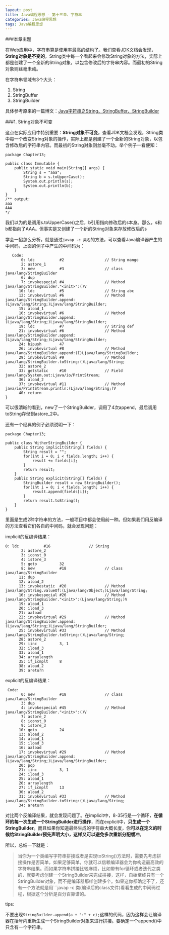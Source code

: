 ```yaml
---
layout: post
title: Java编程思想 - 第十三章、字符串
categories: Java编程思想
tags: Java编程思想
---
```


###本章主题

在Web应用中，字符串算是使用率最高的结构了。我们查看JDK文档会发现，**String对象是不变的**，String类中每一个看起来会修改String对象的方法，实际上都是创建了一个全新的String对象，以包含修改后的字符串内容。而最初的String对象则丝毫未动。

在字符串领域有3个大头：

1. String
2. StringBuffer
3. StringBuilder

具体参考原来的一篇博文：[Java字符串之String、StringBuffer、StringBuilder](http://www.thinkingbar.com/2014/02/12/java%E5%AD%97%E7%AC%A6%E4%B8%B2%E4%B9%8Bstring%E3%80%81stringbuffer%E3%80%81stringbuilder/)

###1. String对象不可变

这点在实际应用中特别重要：**String对象不可变**，查看JDK文档会发现，String类中每一个改变String对象的操作，实际上都是创建了一个全新的String对象，以包含修改后的字符串内容。而最初的String对象则丝毫不动。举个例子一看便知：

```
package Chapter13;

public class Immutable {
	public static void main(String[] args) {
		String s = "aaa";
		String b = s.toUpperCase();
		System.out.println(s);
		System.out.println(b);
	}
}
/** output:
aaa
AAA
*/
```

我们以为的是调用s.toUpperCase()之后，b引用指向修改后的s本身。那么，s和b都指向了AAA。但事实是又创建了一个新的String对象来存放修改后的s

学会一招怎么分析，就是通过```javap -c 类名```的方法，可以查看Java编译器产生的中间码，上面的例子中产生的中间码为：

```
   Code:
       0: ldc           #2                  // String mango
       2: astore_1
       3: new           #3                  // class java/lang/StringBuilder
       6: dup
       7: invokespecial #4                  // Method java/lang/StringBuilder."<init>":()V
      10: ldc           #5                  // String abc
      12: invokevirtual #6                  // Method java/lang/StringBuilder.append:(Ljava/lang/String;)Ljava/lang/StringBuilder;
      15: aload_1
      16: invokevirtual #6                  // Method java/lang/StringBuilder.append:(Ljava/lang/String;)Ljava/lang/StringBuilder;
      19: ldc           #7                  // String def
      21: invokevirtual #6                  // Method java/lang/StringBuilder.append:(Ljava/lang/String;)Ljava/lang/StringBuilder;
      24: bipush        47
      26: invokevirtual #8                  // Method java/lang/StringBuilder.append:(I)Ljava/lang/StringBuilder;
      29: invokevirtual #9                  // Method java/lang/StringBuilder.toString:()Ljava/lang/String;
      32: astore_2
      33: getstatic     #10                 // Field java/lang/System.out:Ljava/io/PrintStream;
      36: aload_2
      37: invokevirtual #11                 // Method java/io/PrintStream.println:(Ljava/lang/String;)V
      40: return
}
```

可以很清晰的看到，new了一个StringBuilder，调用了4次append，最后调用toString存储到astore_2中。

还有一个经典的例子必须说明一下：

```
package Chapter13;

public class WitherStringBuilder {
	public String implicit(String[] fields) {
		String result = "";
		for(int i = 0; i < fields.length; i++) {
			result += fields[i];
		}
		return result;
	}
	public String explicit(String[] fields) {
		StringBuilder result = new StringBuilder();
		for(int i = 0; i < fields.length; i++) {
			result.append(fields[i]);
		}
		return result.toString();
	}
}
```

里面是生成2种字符串的方法，一般项目中都会使用前一种。但如果我们用反编译的方法查看它们各自的中间码，就会发现问题：

implicit的反编译结果：

```
0: ldc           #16                 // String
       2: astore_2
       3: iconst_0
       4: istore_3
       5: goto          32
       8: new           #18                 // class java/lang/StringBuilder
      11: dup
      12: aload_2
      13: invokestatic  #20                 // Method java/lang/String.valueOf:(Ljava/lang/Object;)Ljava/lang/String;
      16: invokespecial #26                 // Method java/lang/StringBuilder."<init>":(Ljava/lang/String;)V
      19: aload_1
      20: iload_3
      21: aaload
      22: invokevirtual #29                 // Method java/lang/StringBuilder.append:(Ljava/lang/String;)Ljava/lang/StringBuilder;
      25: invokevirtual #33                 // Method java/lang/StringBuilder.toString:()Ljava/lang/String;
      28: astore_2
      29: iinc          3, 1
      32: iload_3
      33: aload_1
      34: arraylength
      35: if_icmplt     8
      38: aload_2
      39: areturn
```

explicit的反编译结果：

```
 Code:
       0: new           #18                 // class java/lang/StringBuilder
       3: dup
       4: invokespecial #45                 // Method java/lang/StringBuilder."<init>":()V
       7: astore_2
       8: iconst_0
       9: istore_3
      10: goto          24
      13: aload_2
      14: aload_1
      15: iload_3
      16: aaload
      17: invokevirtual #29                 // Method java/lang/StringBuilder.append:(Ljava/lang/String;)Ljava/lang/StringBuilder;
      20: pop
      21: iinc          3, 1
      24: iload_3
      25: aload_1
      26: arraylength
      27: if_icmplt     13
      30: aload_2
      31: invokevirtual #33                 // Method java/lang/StringBuilder.toString:()Ljava/lang/String;
      34: areturn
```

对比两个反编译结果，就会发现问题了。在implicit中，8-35行是一个循环，**在循环的每一次生成一个StringBuilder进行操作**，而在explicit中，**只生成一个StringBuilder**。而且如果你知道最终生成的字符串大概长度，你**可以在定义的时候给StringBuilder预先声明大小，这样又可以避免多次重新分配缓冲**。

所以，总结一下就是：
> 当你为一个类编写字符串拼接或者是实现toString()方法时，需要先考虑拼接操作是否简单，如果足够简单，你就可以信赖编译器会为你构造最高效的字符串结果。而如果字符串拼接比较麻烦，比如带有for循环或者迭代之类的，就要考虑创建一个StringBuilder来完成拼接，这样，自始至终只有一个StringBuilder对象，而不是编译器那样创建多个。如果这你都确定不了，还有一个方法就是用```javap -c 类(编译后的class文件)看看生成的中间码过程，根据这个分析是百分百靠谱的。

tips:

不要出现```StringBuilder.append(a + ":" + c);```这样的代码，因为这样会让编译器在括号内重新生成一个StringBuilder对象来进行拼接。要确定一个append()中只含有一个字符串。

